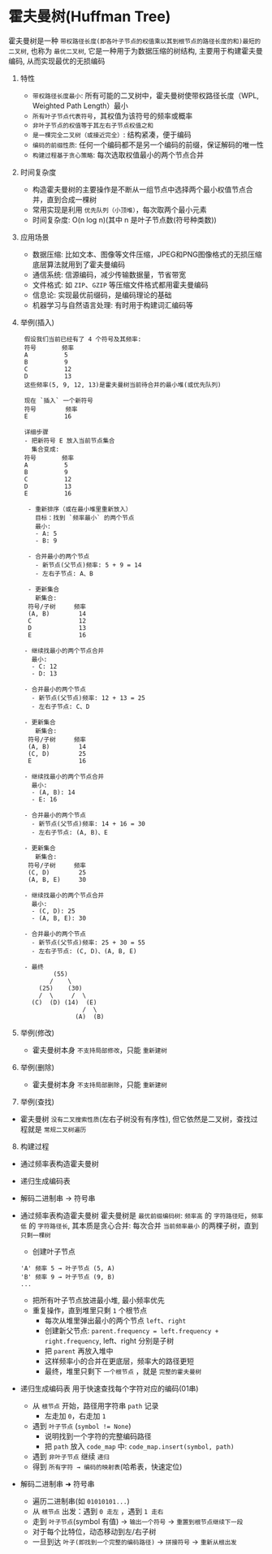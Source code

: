 # 霍夫曼树(Huffman Tree)
  霍夫曼树是一种 `带权路径长度(即各叶子节点的权值乘以其到根节点的路径长度的和)最短的二叉树`, 也称为 `最优二叉树`, 它是一种用于为数据压缩的树结构, 主要用于构建霍夫曼编码, 从而实现最优的无损编码
  
1. 特性
   - `带权路径长度最小`: 所有可能的二叉树中，霍夫曼树使带权路径长度（WPL, Weighted Path Length）最小
   - `所有叶子节点代表符号`，其权值为该符号的频率或概率
   - `非叶子节点的权值等于其左右子节点权值之和`
   - `是一棵完全二叉树（或接近完全）`: 结构紧凑，便于编码
   - `编码的前缀性质`: 任何一个编码都不是另一个编码的前缀，保证解码的唯一性
   - `构建过程基于贪心策略`: 每次选取权值最小的两个节点合并
   
2. 时间复杂度
   - 构造霍夫曼树的主要操作是不断从一组节点中选择两个最小权值节点合并，直到合成一棵树
   - 常用实现是利用 `优先队列（小顶堆）`，每次取两个最小元素
   - 时间复杂度: O(n log n)(其中 n 是叶子节点数(符号种类数))
   
3. 应用场景
   - 数据压缩: 比如文本、图像等文件压缩，JPEG和PNG图像格式的无损压缩底层算法就用到了霍夫曼编码
   - 通信系统: 信源编码，减少传输数据量，节省带宽
   - 文件格式: 如 `ZIP`、`GZIP` 等压缩文件格式都用霍夫曼编码
   - 信息论: 实现最优前缀码，是编码理论的基础
   - 机器学习与自然语言处理: 有时用于构建词汇编码等

4. 举例(插入)
   ```text
    假设我们当前已经有了 4 个符号及其频率:
    符号       频率
    A          5
    B          9
    C          12
    D          13
    这些频率(5, 9, 12, 13)是霍夫曼树当前待合并的最小堆(或优先队列)
   
    现在 `插入` 一个新符号
    符号        频率
    E          16
    
    详细步骤
    - 把新符号 E 放入当前节点集合
      集合变成:  
    符号       频率
    A          5
    B          9
    C          12
    D          13
    E          16
   
     - 重新排序（或在最小堆里重新放入）
       目标：找到 `频率最小` 的两个节点
       最小:
       - A: 5
       - B: 9
   
     - 合并最小的两个节点
       - 新节点(父节点)频率: 5 + 9 = 14
       - 左右子节点: A、B
   
     - 更新集合
       新集合:
     符号/子树	   频率
     (A, B)        14
     C             12
     D             13
     E             16
   
    - 继续找最小的两个节点合并
      最小:
      - C: 12
      - D: 13
   
    - 合并最小的两个节点
      - 新节点(父节点)频率: 12 + 13 = 25
      - 左右子节点: C、D
   
    - 更新集合
       新集合:
     符号/子树	   频率
     (A, B)        14
     (C, D)        25
     E             16   
   
    - 继续找最小的两个节点合并
      最小:
      - (A, B): 14
      - E: 16
   
    - 合并最小的两个节点
      - 新节点(父节点)频率: 14 + 16 = 30
      - 左右子节点: (A, B)、E
   
    - 更新集合
       新集合:
     符号/子树	   频率
     (C, D)        25
     (A, B, E)     30
   
    - 继续找最小的两个节点合并
      最小:
      - (C, D): 25
      - (A, B, E): 30
   
    - 合并最小的两个节点
      - 新节点(父节点)频率: 25 + 30 = 55
      - 左右子节点: (C, D)、(A, B, E)    
   
    - 最终
            (55)
           /    \
        (25)    (30)
        /  \     /  \
      (C)  (D) (14)  (E)
                    /  \
                  (A)  (B)
   ```
   
5. 举例(修改)
   - 霍夫曼树本身 `不支持局部修改`，只能 `重新建树`
   
6. 举例(删除)
   - 霍夫曼树本身 `不支持局部删除`，只能 `重新建树`

7. 举例(查找)
  - 霍夫曼树 `没有二叉搜索性质`(左右子树没有有序性), 但它依然是二叉树，查找过程就是 `常规二叉树遍历`

8. 构建过程
  - 通过频率表构造霍夫曼树
  - 递归生成编码表
  - 解码二进制串 → 符号串

  - 通过频率表构造霍夫曼树
    霍夫曼树是 `最优前缀编码树`: `频率高` 的 `字符路径短`，`频率低` 的 `字符路径长`, 其本质是贪心合并: 每次合并 `当前频率最小` 的两棵子树，直到 `只剩一棵树`
    - 创建叶子节点
    ```text
    'A' 频率 5 → 叶子节点 (5, A)  
    'B' 频率 9 → 叶子节点 (9, B)  
    ...
    ```
    - 把所有叶子节点放进最小堆, 最小频率优先
    - 重复操作，直到堆里只剩 `1` 个根节点
      - 每次从堆里弹出最小的两个节点 `left`、`right`
      - 创建新父节点: `parent.frequency = left.frequency + right.frequency`, left、right 分别是子树
      - 把 `parent` 再放入堆中
      - 这样频率小的合并在更底层，频率大的路径更短
      - 最终，堆里只剩下 `一个根节点` ，就是 `完整的霍夫曼树`
    
  - 递归生成编码表
    用于快速查找每个字符对应的编码(01串)
    - 从 `根节点` 开始，路径用字符串 `path` 记录
      - 左走加 `0`，右走加 `1`
    - 遇到 `叶子节点` (`symbol != None`)
      - 说明找到一个字符的完整编码路径
      - 把 `path` 放入 `code_map` 中: `code_map.insert(symbol, path)`
    - 遇到 `非叶子节点` 继续 `递归`
    - 得到 `所有字符 → 编码的映射表`(哈希表，快速定位)

  - 解码二进制串 ➜ 符号串
    - 遍历二进制串(如 `01010101...`)
    - 从 `根节点` 出发：遇到 `0 走左` ，遇到 `1 走右`
    - 走到 `叶子节点`(symbol 有值) → `输出一个符号` → `重置到根节点继续下一段`
    - 对于每个比特位，动态移动到左/右子树
    - 一旦到达 `叶子(即找到一个完整的编码路径)` → `拼接符号` → `重新从根出发`
